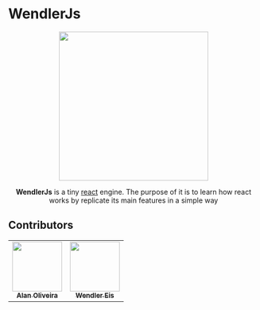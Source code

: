 # WendlerJs

<p align="center">
  <img src="https://user-images.githubusercontent.com/6570553/98684869-72c28b80-2345-11eb-999e-d9c10153729d.png" width="300" />
</p align="center">

<p align="center">
  <b>WendlerJs</b> is a tiny <a href="https://reactjs.org/">react</a> engine. The purpose of it is to learn how react works by replicate its main features in a simple way
</p align="center">

## Contributors

<table>
  <tr>
    <td align="center">
      <a href="https://github.com/alan-oliv">
        <img src="https://avatars2.githubusercontent.com/u/4368481?s=460&u=5a33be86005760ad777e538f84c06d8d0e0cc238&v=4" width="100px" alt=""/>
        <br />
        <sub>
          <b>Alan Oliveira</b>
        </sub>
      </a>
    </td>
    <td align="center">
      <a href="https://github.com/wendlereis">
        <img src="https://avatars0.githubusercontent.com/u/6570553?s=460&u=363a4bb79dea480907f1fe6909a0e63247ed9b74&v=4" width="100px" alt=""/>
        <br />
        <sub>
          <b>Wendler Eis</b>
        </sub>
      </a>
    </td>
  </tr>
</table>
